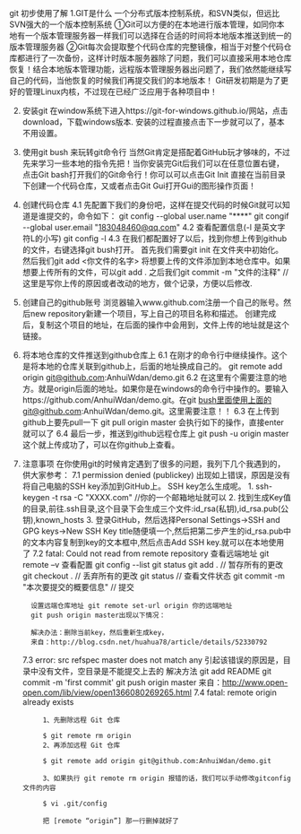 git 初步使用了解
1.GIT是什么
    一个分布式版本控制系统，和SVN类似，但远比SVN强大的一个版本控制系统 ①Git可以方便的在本地进行版本管理，如同你本地有一个版本管理服务器一样我们可以选择在合适的时间将本地版本推送到统一的版本管理服务器 ②Git每次会提取整个代码仓库的完整镜像，相当于对整个代码仓库都进行了一次备份，这样计时版本服务器除了问题，我们可以直接采用本地仓库恢复！结合本地版本管理功能，远程版本管理服务器出问题了，我们依然能继续写自己的代码，当他恢复的时候我们再提交我们的本地版本！ Git研发初期是为了更好的管理Linux内核，不过现在已经广泛应用于各种项目中！

2. 安装git
    在window系统下进入https://git-for-windows.github.io/网站，点击download，下载windows版本.
    安装的过程直接点击下一步就可以了，基本不用设置。

3. 使用git bush 来玩转git命令行
    当然Git肯定是搭配着GitHub玩才够味的，不过先来学习一些本地的指令先把！当你安装完Git后我们可以在任意位置右键，点击Git bash打开我们的Git命令行！你可以可以点击Git Init 直接在当前目录下创建一个代码仓库，又或者点击Git Gui打开Gui的图形操作页面！

4. 创建代码仓库
    4.1 先配置下我们的身份吧，这样在提交代码的时候Git就可以知道是谁提交的，命令如下：
        git config --global user.name "****"
        git congif --global user.email "183048460@qq.com"
    4.2 查看配置信息(-l 是英文字符L的小写)
        git config -l
    4.3 在我们都配置好了以后，找到你想上传到github的文件，右键选择git bush打开。
        首先我们需要git init 在文件夹中初始化。
        然后我们git add <你文件的名字>  将想要上传的文件添加到本地仓库中。如果想要上传所有的文件，可以git add .
        之后我们git commit -m "文件的注释" //这里是写你上传的原因或者改动的地方，做个记录，方便以后修改.

5. 创建自己的github账号
    浏览器输入www.github.com注册一个自己的账号。然后new repository新建一个项目，写上自己的项目名称和描述。
    创建完成后，复制这个项目的地址，在后面的操作中会用到，文件上传的地址就是这个链接。

6. 将本地仓库的文件推送到github仓库上
    6.1 在刚才的命令行中继续操作。这个是将本地的仓库关联到github上，后面的地址换成自己的。
        git remote add origin git@github.com:AnhuiWdan/demo.git
    6.2 在这里有个需要注意的地方。就是origin后面的地址。如果你是在windows的命令行中操作的。要输入https://github.com/AnhuiWdan/demo.git。在git bush里面使用上面的git@github.com:AnhuiWdan/demo.git。这里需要注意！！
    6.3 在上传到github上要先pull一下
        git pull origin master
        会执行如下的操作，直接enter就可以了
    6.4 最后一步，推送到github远程仓库上
        git push -u origin master
        这个就上传成功了，可以在你github上查看。

7. 注意事项
    在你使用git的时候肯定遇到了很多的问题，我列下几个我遇到的，供大家参考：
    7.1 permission denied (publickey)
        出现如上错误，原因是没有将自己电脑的SSH key添加到GitHub上。
        SSH key怎么生成呢。
            1. ssh-keygen -t rsa -C "XXXX.com" //你的一个邮箱地址就可以
            2. 找到生成Key值的目录,前往.ssh目录,这个目录下会生成三个文件:id_rsa(私钥),id_rsa.pub(公钥),known_hosts
            3. 登录GitHub，然后选择Personal Settings->SSH and GPG keys->New SSH Key
               title随便填一个,然后把第二步产生的id_rsa.pub中的文本内容复制到key的文本框中,然后点击Add SSH key.就可以在本地使用了
    7.2 fatal: Could not read from remote repository
        查看远端地址 git remote –v
        查看配置 git config --list
        git status
        git add .  // 暂存所有的更改
         git checkout . // 丢弃所有的更改
         git status // 查看文件状态
         git commit -m "本次要提交的概要信息" // 提交

         设置远端仓库地址 git remote set-url origin 你的远端地址
         git push origin master出现以下情况：

         解决办法：删除当前key，然后重新生成key，
         来自：http://blog.csdn.net/huahua78/article/details/52330792
    7.3 error: src refspec master does not match any
        引起该错误的原因是，目录中没有文件，空目录是不能提交上去的
        解决方法
            git add README
            git commit -m 'first commit'
            git push origin master
        来自：http://www.open-open.com/lib/view/open1366080269265.html
    7.4 fatal: remote origin already exists

            1、先删除远程 Git 仓库

            $ git remote rm origin
            2、再添加远程 Git 仓库

            $ git remote add origin git@github.com:AnhuiWdan/demo.git

            3、如果执行 git remote rm origin 报错的话，我们可以手动修改gitconfig文件的内容

            $ vi .git/config

            把 [remote “origin”] 那一行删掉就好了